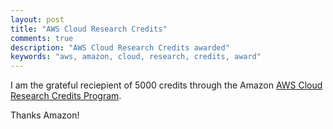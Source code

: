 ```yaml
---
layout: post
title: "AWS Cloud Research Credits"
comments: true
description: "AWS Cloud Research Credits awarded"
keywords: "aws, amazon, cloud, research, credits, award"
---
```


I am the grateful reciepient of 5000 credits through the Amazon [AWS Cloud Research Credits Program](https://aws.amazon.com/research-credits/).

Thanks Amazon!
